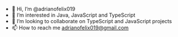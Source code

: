 - 👋 Hi, I’m @adrianofelix019
- 👀 I’m interested in Java, JavaScript and TypeScript
- 💞️ I’m looking to collaborate on TypeScript and JavaScript projects
- 📫 How to reach me adrianofelix019@gmail.com

<!---
adrianofelix019/adrianofelix019 is a ✨ special ✨ repository because its `README.md` (this file) appears on your GitHub profile.
You can click the Preview link to take a look at your changes.
--->
